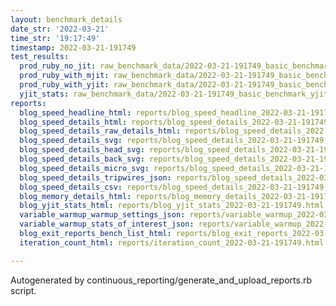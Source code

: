 ```yaml
---
layout: benchmark_details
date_str: '2022-03-21'
time_str: '19:17:49'
timestamp: 2022-03-21-191749
test_results:
  prod_ruby_no_jit: raw_benchmark_data/2022-03-21-191749_basic_benchmark_prod_ruby_no_jit.json
  prod_ruby_with_mjit: raw_benchmark_data/2022-03-21-191749_basic_benchmark_prod_ruby_with_mjit.json
  prod_ruby_with_yjit: raw_benchmark_data/2022-03-21-191749_basic_benchmark_prod_ruby_with_yjit.json
  yjit_stats: raw_benchmark_data/2022-03-21-191749_basic_benchmark_yjit_stats.json
reports:
  blog_speed_headline_html: reports/blog_speed_headline_2022-03-21-191749.html
  blog_speed_details_html: reports/blog_speed_details_2022-03-21-191749.html
  blog_speed_details_raw_details_html: reports/blog_speed_details_2022-03-21-191749.raw_details.html
  blog_speed_details_svg: reports/blog_speed_details_2022-03-21-191749.svg
  blog_speed_details_head_svg: reports/blog_speed_details_2022-03-21-191749.head.svg
  blog_speed_details_back_svg: reports/blog_speed_details_2022-03-21-191749.back.svg
  blog_speed_details_micro_svg: reports/blog_speed_details_2022-03-21-191749.micro.svg
  blog_speed_details_tripwires_json: reports/blog_speed_details_2022-03-21-191749.tripwires.json
  blog_speed_details_csv: reports/blog_speed_details_2022-03-21-191749.csv
  blog_memory_details_html: reports/blog_memory_details_2022-03-21-191749.html
  blog_yjit_stats_html: reports/blog_yjit_stats_2022-03-21-191749.html
  variable_warmup_warmup_settings_json: reports/variable_warmup_2022-03-21-191749.warmup_settings.json
  variable_warmup_stats_of_interest_json: reports/variable_warmup_2022-03-21-191749.stats_of_interest.json
  blog_exit_reports_bench_list_html: reports/blog_exit_reports_2022-03-21-191749.bench_list.html
  iteration_count_html: reports/iteration_count_2022-03-21-191749.html

---
```

Autogenerated by continuous_reporting/generate_and_upload_reports.rb script.

